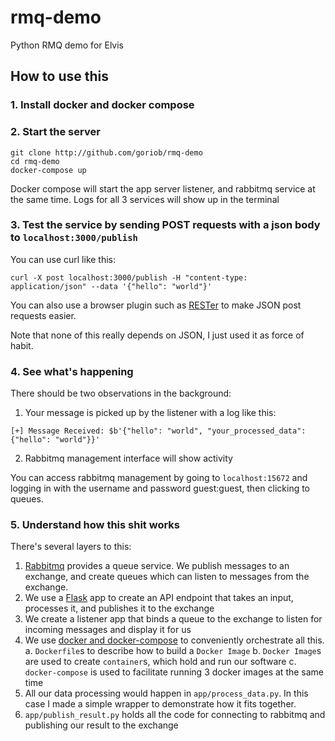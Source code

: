 # rmq-demo
Python RMQ demo for Elvis

## How to use this

### 1. Install docker and docker compose

### 2. Start the server

```
git clone http://github.com/goriob/rmq-demo
cd rmq-demo
docker-compose up
```

Docker compose will start the app server listener, and rabbitmq service at the same time. Logs for all 3 services will show up in the terminal

### 3. Test the service by sending POST requests with a json body to `localhost:3000/publish`

You can use curl like this:

```curl -X post localhost:3000/publish -H "content-type: application/json" --data '{"hello": "world"}'```

You can also use a browser plugin such as [RESTer](https://addons.mozilla.org/en-US/firefox/addon/rester/) to make JSON post requests easier.

Note that none of this really depends on JSON, I just used it as force of habit.

### 4. See what's happening

There should be two observations in the background:

1. Your message is picked up by the listener with a log like this:

```
[+] Message Received: $b'{"hello": "world", "your_processed_data": {"hello": "world"}}'
```

2. Rabbitmq management interface will show activity

You can access rabbitmq management by going to `localhost:15672` and logging in with the username and password guest:guest, then clicking to queues.

### 5. Understand how this shit works

There's several layers to this:

1. [Rabbitmq](https://www.cloudamqp.com/blog/part1-rabbitmq-for-beginners-what-is-rabbitmq.html) provides a queue service. We publish messages to an exchange, and create queues which can listen to messages from the exchange.
2. We use a [Flask](https://flask.palletsprojects.com/en/2.0.x/) app to create an API endpoint that takes an input, processes it, and publishes it to the exchange
3. We create a listener app that binds a queue to the exchange to listen for incoming messages and display it for us
4. We use [docker and docker-compose](https://docs.docker.com/compose/gettingstarted/) to conveniently orchestrate all this.
  a. `Dockerfile`s to describe how to build a `Docker Image`
  b. `Docker Image`s are used to create `container`s, which hold and run our software
  c. `docker-compose` is used to facilitate running 3 docker images at the same time
5. All our data processing would happen in `app/process_data.py`. In this case I made a simple wrapper to demonstrate how it fits together.
6. `app/publish_result.py` holds all the code for connecting to rabbitmq and publishing our result to the exchange

